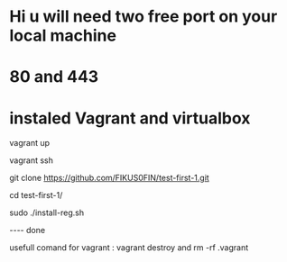 
# Hi u will need two free port on your local machine 

# 80 and 443 

# instaled Vagrant and virtualbox

vagrant up  

vagrant ssh 

git clone https://github.com/FIKUS0FIN/test-first-1.git

cd test-first-1/

sudo ./install-reg.sh 

---- done

usefull comand for vagrant : vagrant destroy and rm -rf .vagrant 

